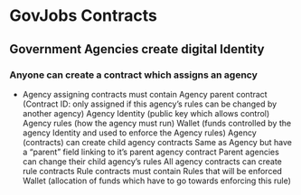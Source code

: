 # GovJobs Contracts

## Government Agencies create digital Identity

### Anyone can create a contract which assigns an agency
   - Agency assigning contracts must contain
Agency parent contract (Contract ID: only assigned if this agency’s rules can be changed by another agency)
Agency Identity (public key which allows control)
Agency rules (how the agency must run)
Wallet (funds controlled by the agency Identity and used to enforce the Agency rules)
Agency (contracts) can create child agency contracts
Same as Agency but have a “parent” field linking to it’s parent agency contract
Parent agencies can change their child agency’s rules
All agency contracts can create rule contracts
Rule contracts must contain
Rules that will be enforced
Wallet (allocation of funds which have to go towards enforcing this rule)
